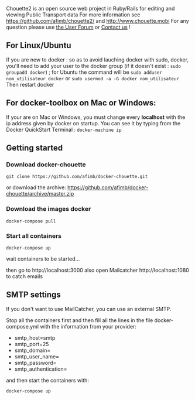 Chouette2 is an open source web project in Ruby/Rails for editing and viewing Public Transport data
For more information see https://github.com/afimb/chouette2/
and http://www.chouette.mobi
For any question please use [the User Forum](http://forum.chouette.mobi/index.php) or [Contact us](http://www.chouette.mobi/club-utilisateurs/contact-support/) !

## For Linux/Ubuntu
If you are new to docker : so as to avoid lauching docker with sudo, docker, you'll need to add your user to the docker group (if it doesn't exist : `sudo groupadd docker`) ;
for Ubuntu the command will be
`sudo adduser nom_utilisateur docker`
or
`sudo usermod -a -G docker nom_utilisateur`
Then restart docker

## For docker-toolbox on Mac or Windows:

If your are on Mac or Windows, you must change every **localhost** with the ip address given by docker on startup.
You can see it by typing from the Docker QuickStart Terminal : `docker-machine ip`

## Getting started

### Download docker-chouette

```
git clone https://github.com/afimb/docker-chouette.git
```

or download the archive: https://github.com/afimb/docker-chouette/archive/master.zip

### Download the images docker

```
docker-compose pull
```

### Start all containers

```
docker-compose up
```

wait containers to be started...

then go to http://localhost:3000
also open Mailcatcher http://localhost:1080 to catch emails

## SMTP settings

If you don't want to use MailCatcher, you can use an external SMTP.

Stop all the containers first and then fill all the lines in the file docker-compose.yml with the information from your provider:

- smtp_host=smtp
- smtp_port=25
- smtp_domain=
- smtp_user_name=
- smtp_password=
- smtp_authentication=

and then start the containers with:

```
docker-compose up
```

